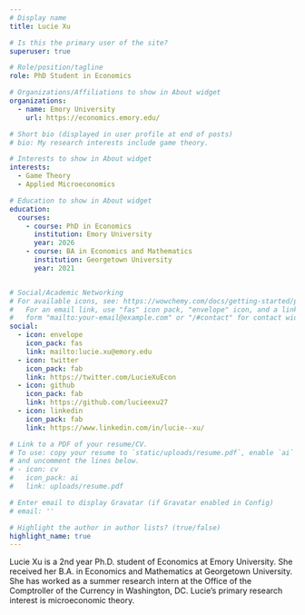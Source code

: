 ```yaml
---
# Display name
title: Lucie Xu

# Is this the primary user of the site?
superuser: true

# Role/position/tagline
role: PhD Student in Economics

# Organizations/Affiliations to show in About widget
organizations:
  - name: Emory University
    url: https://economics.emory.edu/

# Short bio (displayed in user profile at end of posts)
# bio: My research interests include game theory.

# Interests to show in About widget
interests:
  - Game Theory
  - Applied Microeconomics

# Education to show in About widget
education:
  courses:
    - course: PhD in Economics
      institution: Emory University
      year: 2026
    - course: BA in Economics and Mathematics
      institution: Georgetown University
      year: 2021 


# Social/Academic Networking
# For available icons, see: https://wowchemy.com/docs/getting-started/page-builder/#icons
#   For an email link, use "fas" icon pack, "envelope" icon, and a link in the
#   form "mailto:your-email@example.com" or "/#contact" for contact widget.
social:
  - icon: envelope
    icon_pack: fas
    link: mailto:lucie.xu@emory.edu
  - icon: twitter
    icon_pack: fab
    link: https://twitter.com/LucieXuEcon
  - icon: github
    icon_pack: fab
    link: https://github.com/lucieexu27
  - icon: linkedin
    icon_pack: fab
    link: https://www.linkedin.com/in/lucie--xu/

# Link to a PDF of your resume/CV.
# To use: copy your resume to `static/uploads/resume.pdf`, enable `ai` icons in `params.toml`,
# and uncomment the lines below.
# - icon: cv
#   icon_pack: ai
#   link: uploads/resume.pdf

# Enter email to display Gravatar (if Gravatar enabled in Config)
# email: ''

# Highlight the author in author lists? (true/false)
highlight_name: true
---
```


Lucie Xu is a 2nd year Ph.D. student of Economics at Emory University. She received her B.A. in Economics and Mathematics at Georgetown University. She has worked as a summer research intern at the Office of the Comptroller of the Currency in Washington, DC. Lucie’s primary research interest is microeconomic theory.

